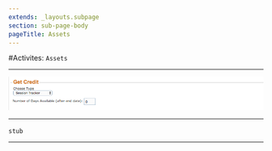 ```yaml
---
extends: _layouts.subpage
section: sub-page-body
pageTitle: Assets
---
```


#Activites: `Assets`

---

![Image of Assets](../img/activity/get_credit.png)

---

`stub`

---
